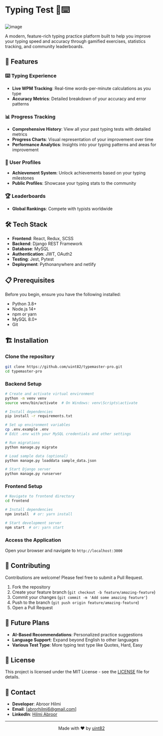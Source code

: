 # Typing Test 📝⌨️

![image](https://github.com/user-attachments/assets/92ff1f5d-ad6f-49ab-a1d6-68b11f7736a3)

A modern, feature-rich typing practice platform built to help you improve your typing speed and accuracy through gamified exercises, statistics tracking, and community leaderboards.

## 🚀 Features

### ⌨️ Typing Experience
- **Live WPM Tracking**: Real-time words-per-minute calculations as you type
- **Accuracy Metrics**: Detailed breakdown of your accuracy and error patterns

### 📊 Progress Tracking
- **Comprehensive History**: View all your past typing tests with detailed metrics
- **Progress Charts**: Visual representation of your improvement over time
- **Performance Analytics**: Insights into your typing patterns and areas for improvement

### 👥 User Profiles
- **Achievement System**: Unlock achievements based on your typing milestones
- **Public Profiles**: Showcase your typing stats to the community

### 🏆 Leaderboards
- **Global Rankings**: Compete with typists worldwide

## 🛠️ Tech Stack

- **Frontend**: React, Redux, SCSS
- **Backend**: Django REST Framework
- **Database**: MySQL
- **Authentication**: JWT, OAuth2
- **Testing**: Jest, Pytest
- **Deployment**: Pythonanywhere and netlify

## 📋 Prerequisites

Before you begin, ensure you have the following installed:
- Python 3.8+
- Node.js 14+
- npm or yarn
- MySQL 8.0+
- Git

## 🏗️ Installation

### Clone the repository
```bash
git clone https://github.com/uint82/typemaster-pro.git
cd typemaster-pro
```

### Backend Setup
```bash
# Create and activate virtual environment
python -m venv venv
source venv/bin/activate  # On Windows: venv\Scripts\activate

# Install dependencies
pip install -r requirements.txt

# Set up environment variables
cp .env.example .env
# Edit .env with your MySQL credentials and other settings

# Run migrations
python manage.py migrate

# Load sample data (optional)
python manage.py loaddata sample_data.json

# Start Django server
python manage.py runserver
```

### Frontend Setup
```bash
# Navigate to frontend directory
cd frontend

# Install dependencies
npm install  # or: yarn install

# Start development server
npm start  # or: yarn start
```

### Access the Application
Open your browser and navigate to `http://localhost:3000`

## 🤝 Contributing

Contributions are welcome! Please feel free to submit a Pull Request.

1. Fork the repository
2. Create your feature branch (`git checkout -b feature/amazing-feature`)
3. Commit your changes (`git commit -m 'Add some amazing feature'`)
4. Push to the branch (`git push origin feature/amazing-feature`)
5. Open a Pull Request

## 🔮 Future Plans

- **AI-Based Recommendations**: Personalized practice suggestions
- **Language Support**: Expand beyond English to other languages
- **Various Test Type**: More typing test type like Quotes, Hard, Easy

## 📝 License

This project is licensed under the MIT License - see the [LICENSE](LICENSE) file for details.

## 📧 Contact

- **Developer**: Abroor Hilmi
- **Email**: [abrorhilmi6@gmail.com]
- **LinkedIn**: [Hilmi Abroor]([https://linkedin.com/in/yourprofile](https://www.linkedin.com/in/hilmi-abror-022123204/))

---

<p align="center">
  Made with ❤️ by <a href="https://github.com/uint82">uint82</a>
</p>
